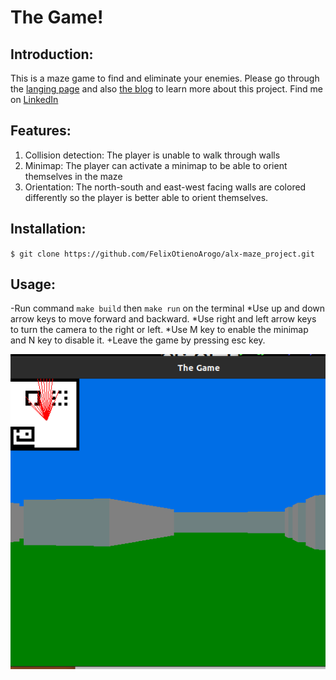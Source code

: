 # The Game!

## Introduction:

This is a maze game to find and eliminate your enemies. Please go through the [langing page](https://felixotienoarogo.github.io/alx-maze_project/) and also [the blog](https://medium.com/@felixarogo/building-a-dream-7885e1a88e03) to learn more about this project.
Find me on [LinkedIn](https://www.linkendIn.com/in/felix-otieno-arogo)

## Features:

1. Collision detection:
   The player is unable to walk through walls
2. Minimap:
   The player can activate a minimap to be able to orient themselves in the maze
3. Orientation:
   The north-south and east-west facing walls are colored differently so the player is better able to orient themselves.

## Installation:
`$ git clone https://github.com/FelixOtienoArogo/alx-maze_project.git`

## Usage:
-Run command `make build` then `make run` on the terminal
*Use up and down arrow keys to move forward and backward.
*Use right and left arrow keys to turn the camera to the right or left.
*Use M key to enable the minimap and N key to disable it.
+Leave the game by pressing esc key.

![Screenshot of The Game](https://github.com/FelixOtienoArogo/alx-maze_project/raw/master/docs/images/pic2.png)
